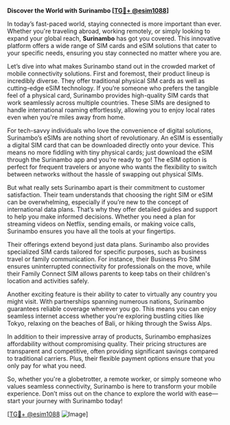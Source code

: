 **Discover the World with Surinambo [[TG💪+ @esim1088](https://t.me/s/esim1088)]**

In today’s fast-paced world, staying connected is more important than ever. Whether you're traveling abroad, working remotely, or simply looking to expand your global reach, **Surinambo** has got you covered. This innovative platform offers a wide range of SIM cards and eSIM solutions that cater to your specific needs, ensuring you stay connected no matter where you are.

Let’s dive into what makes Surinambo stand out in the crowded market of mobile connectivity solutions. First and foremost, their product lineup is incredibly diverse. They offer traditional physical SIM cards as well as cutting-edge eSIM technology. If you’re someone who prefers the tangible feel of a physical card, Surinambo provides high-quality SIM cards that work seamlessly across multiple countries. These SIMs are designed to handle international roaming effortlessly, allowing you to enjoy local rates even when you're miles away from home. 

For tech-savvy individuals who love the convenience of digital solutions, Surinambo’s eSIMs are nothing short of revolutionary. An eSIM is essentially a digital SIM card that can be downloaded directly onto your device. This means no more fiddling with tiny physical cards; just download the eSIM through the Surinambo app and you’re ready to go! The eSIM option is perfect for frequent travelers or anyone who wants the flexibility to switch between networks without the hassle of swapping out physical SIMs. 

But what really sets Surinambo apart is their commitment to customer satisfaction. Their team understands that choosing the right SIM or eSIM can be overwhelming, especially if you’re new to the concept of international data plans. That’s why they offer detailed guides and support to help you make informed decisions. Whether you need a plan for streaming videos on Netflix, sending emails, or making voice calls, Surinambo ensures you have all the tools at your fingertips.

Their offerings extend beyond just data plans. Surinambo also provides specialized SIM cards tailored for specific purposes, such as business travel or family communication. For instance, their Business Pro SIM ensures uninterrupted connectivity for professionals on the move, while their Family Connect SIM allows parents to keep tabs on their children's location and activities safely.

Another exciting feature is their ability to cater to virtually any country you might visit. With partnerships spanning numerous nations, Surinambo guarantees reliable coverage wherever you go. This means you can enjoy seamless internet access whether you're exploring bustling cities like Tokyo, relaxing on the beaches of Bali, or hiking through the Swiss Alps.

In addition to their impressive array of products, Surinambo emphasizes affordability without compromising quality. Their pricing structures are transparent and competitive, often providing significant savings compared to traditional carriers. Plus, their flexible payment options ensure that you only pay for what you need.

So, whether you're a globetrotter, a remote worker, or simply someone who values seamless connectivity, Surinambo is here to transform your mobile experience. Don’t miss out on the chance to explore the world with ease—start your journey with Surinambo today!

[[TG💪+ @esim1088](https://t.me/s/esim1088) ![Image](https://i.postimg.cc/Y0z9fWf4/image.png)]